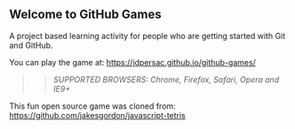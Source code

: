 ## Welcome to GitHub Games

A project based learning activity for people who are getting started with Git and GitHub.

You can play the game at: https://jdpersac.github.io/github-games/

>> _*SUPPORTED BROWSERS*: Chrome, Firefox, Safari, Opera and IE9+_

This fun open source game was cloned from: https://github.com/jakesgordon/javascript-tetris
